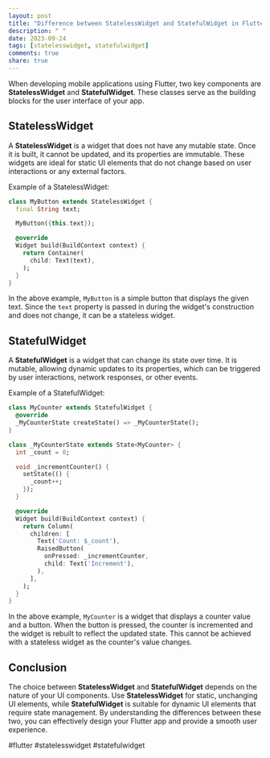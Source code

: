 ```yaml
---
layout: post
title: "Difference between StatelessWidget and StatefulWidget in Flutter"
description: " "
date: 2023-09-24
tags: [statelesswidget, statefulwidget]
comments: true
share: true
---
```


When developing mobile applications using Flutter, two key components are **StatelessWidget** and **StatefulWidget**. These classes serve as the building blocks for the user interface of your app. 

## StatelessWidget

A **StatelessWidget** is a widget that does not have any mutable state. Once it is built, it cannot be updated, and its properties are immutable. These widgets are ideal for static UI elements that do not change based on user interactions or any external factors. 

Example of a StatelessWidget:

```dart
class MyButton extends StatelessWidget {
  final String text;

  MyButton({this.text});

  @override
  Widget build(BuildContext context) {
    return Container(
      child: Text(text),
    );
  }
}
```

In the above example, `MyButton` is a simple button that displays the given text. Since the `text` property is passed in during the widget's construction and does not change, it can be a stateless widget. 

## StatefulWidget

A **StatefulWidget** is a widget that can change its state over time. It is mutable, allowing dynamic updates to its properties, which can be triggered by user interactions, network responses, or other events. 

Example of a StatefulWidget:

```dart
class MyCounter extends StatefulWidget {
  @override
  _MyCounterState createState() => _MyCounterState();
}

class _MyCounterState extends State<MyCounter> {
  int _count = 0;

  void _incrementCounter() {
    setState(() {
      _count++;
    });
  }

  @override
  Widget build(BuildContext context) {
    return Column(
      children: [
        Text('Count: $_count'),
        RaisedButton(
          onPressed: _incrementCounter,
          child: Text('Increment'),
        ),
      ],
    );
  }
}
```

In the above example, `MyCounter` is a widget that displays a counter value and a button. When the button is pressed, the counter is incremented and the widget is rebuilt to reflect the updated state. This cannot be achieved with a stateless widget as the counter's value changes.

## Conclusion

The choice between **StatelessWidget** and **StatefulWidget** depends on the nature of your UI components. Use **StatelessWidget** for static, unchanging UI elements, while **StatefulWidget** is suitable for dynamic UI elements that require state management. By understanding the differences between these two, you can effectively design your Flutter app and provide a smooth user experience.

#flutter #statelesswidget #statefulwidget
